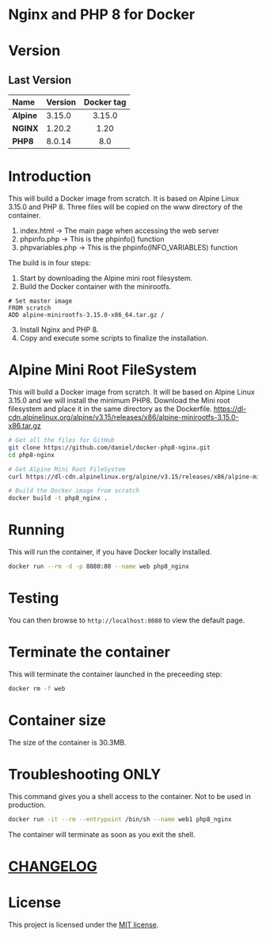 # Nginx and PHP 8 for Docker
# Version
## Last Version
|Name|Version|Docker tag|
|:---|:---|:---:|
|**Alpine**|3.15.0| 3.15.0 |
|**NGINX**|1.20.2| 1.20 |
|**PHP8**|8.0.14| 8.0 |

# Introduction
This will build a Docker image from scratch. It is based on Alpine Linux 3.15.0 and PHP 8.
Three files will be copied on the www directory of the container.

1. index.html -> The main page when accessing the web server
2. phpinfo.php -> This is the phpinfo() function
3. phpvariables.php -> This is the phpinfo(INFO_VARIABLES) function

The build is in four steps:

1. Start by downloading the Alpine mini root filesystem.
2. Build the Docker container with the minirootfs.
```Docker
# Set master image
FROM scratch
ADD alpine-minirootfs-3.15.0-x86_64.tar.gz /
```
3. Install Nginx and PHP 8.
4. Copy and execute some scripts to finalize the installation.

# Alpine Mini Root FileSystem
This will build a Docker image from scratch. It will be based on Alpine Linux 3.15.0 and we will install the minimum PHP8.
Download the Mini root filesystem and place it in the same directory as the Dockerfile.
https://dl-cdn.alpinelinux.org/alpine/v3.15/releases/x86/alpine-minirootfs-3.15.0-x86.tar.gz
```sh
# Get all the files for GitHub
git clone https://github.com/daniel/docker-php8-nginx.git
cd php8-nginx

# Get Alpine Mini Root FileSystem
curl https://dl-cdn.alpinelinux.org/alpine/v3.15/releases/x86/alpine-minirootfs-3.15.0-x86.tar.gz

# Build the Docker image from scratch
docker build -t php8_nginx .
```

# Running
This will run the container, if you have Docker locally installed.
```sh   
docker run --rm -d -p 8080:80 --name web php8_nginx
```

# Testing
You can then browse to ```http://localhost:8080``` to view the default page.

# Terminate the container
This will terminate the container launched in the preceeding step:
```sh   
docker rm -f web
```

# Container size
The size of the container is 30.3MB.

# Troubleshooting ONLY
This command gives you a shell access to the container. Not to be used in production.

```bash
docker run -it --rm --entrypoint /bin/sh --name web1 php8_nginx
```
The container will terminate as soon as you exit the shell.

# [CHANGELOG](./CHANGELOG)

# License
This project is licensed under the [MIT license](LICENSE).
